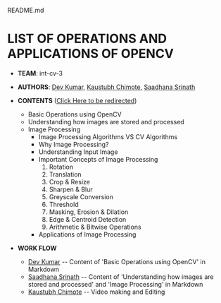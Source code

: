 README.md

# LIST OF OPERATIONS AND APPLICATIONS OF OPENCV

+ **TEAM**: int-cv-3
+ **AUTHORS**: [Dev Kumar](#), [Kaustubh Chimote](#), [Saadhana Srinath](#https://github.com/AnaSrinath)

+ **CONTENTS** ([Click Here to be redirected](#))
   - Basic Operations using OpenCV
   - Understanding how images are stored and processed
   - Image Processing
        * Image Processing Algorithms VS CV Algorithms
        * Why Image Processing?
        * Understanding Input Image
        * Important Concepts of Image Processing
            1. Rotation
            1. Translation
            1. Crop & Resize
            1. Sharpen & Blur
            1. Greyscale Conversion
            1. Threshold
            1. Masking, Erosion & Dilation
            1. Edge & Centroid Detection
            1. Arithmetic & Bitwise Operations
        * Applications of Image Processing

+ **WORK FLOW**
    - [Dev Kumar](#) -- Content of 'Basic Operations using OpenCV' in Markdown
    - [Saadhana Srinath](#) -- Content of 'Understanding how images are stored and processed' and 'Image Processing' in Markdown
    - [Kaustubh Chimote](#) -- Video making and Editing
